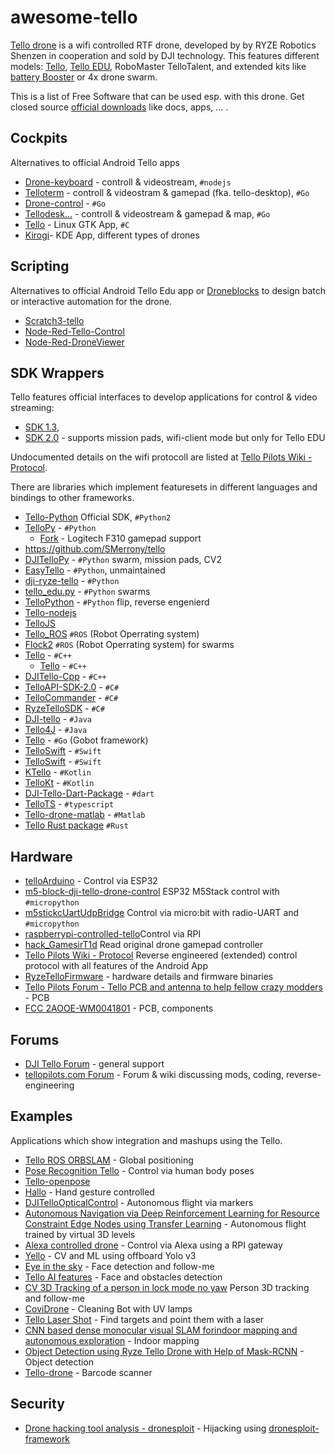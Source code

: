 # awesome-tello

[Tello drone](https://www.wikidata.org/wiki/Q105554279) is a wifi controlled RTF drone, developed by  by RYZE Robotics Shenzen in cooperation and sold by DJI technology. This features different models: [Tello](https://www.ryzerobotics.com/en/tello), [Tello EDU](https://www.ryzerobotics.com/en/tello-edu), RoboMaster TelloTalent, and extended kits like [battery Booster](https://m.dji.com/de/product/tello?vid=45701) or 4x drone swarm.

This is a list of Free Software that can be used esp. with this drone. Get closed source [official downloads](https://www.ryzerobotics.com/de/tello/downloads) like docs, apps, ... .

## Cockpits

Alternatives to official Android Tello apps

* [Drone-keyboard](https://github.com/dnomak/drone-keyboard) - controll & videostream, `#nodejs`
* [Telloterm](https://github.com/SMerrony/telloterm) - controll & videostram & gamepad (fka. tello-desktop), `#Go`
* [Drone-control](https://github.com/socketbind/drone-control/) - `#Go`
* [Tellodesk…](https://github.com/SMerrony/tellodesk) - controll & videostream & gamepad & map, `#Go`
* [Tello](https://tellopilots.com/threads/new-app-for-linux.5692/) - Linux GTK App, `#C`
* [Kirogi](https://invent.kde.org/utilities/kirogi/)- KDE App, different types of drones

## Scripting

Alternatives to official Android Tello Edu app or [Droneblocks](https://www.droneblocks.io/) to design batch or interactive automation for the drone.

* [Scratch3-tello](https://github.com/kebhr/scratch3-tello)
* [Node-Red-Tello-Control](https://github.com/johnwalicki/Node-RED-Tello-Control)
* [Node-Red-DroneViewer](https://github.com/johnwalicki/Node-RED-DroneViewer)

## SDK Wrappers

Tello features official interfaces to develop applications for control & video streaming:

* [SDK 1.3](https://terra-1-g.djicdn.com/2d4dce68897a46b19fc717f3576b7c6a/Tello%20%E7%BC%96%E7%A8%8B%E7%9B%B8%E5%85%B3/For%20Tello/Tello%20SDK%20Documentation%20EN_1.3_1122.pdf),
* [SDK 2.0](https://dl-cdn.ryzerobotics.com/downloads/Tello/Tello%20SDK%202.0%20User%20Guide.pdf) - supports mission pads, wifi-client mode but only for Tello EDU

Undocumented details on the wifi protocoll are listed at [Tello Pilots Wiki - Protocol](https://tellopilots.com/wiki/protocol/).

There are libraries which implement featuresets in different languages and bindings to other frameworks.

* [Tello-Python](https://github.com/dji-sdk/Tello-Python) Official SDK, `#Python2`
* [TelloPy](https://github.com/hanyazou/TelloPy) - `#Python`
    * [Fork](https://github.com/shortstheory/TelloPy/tree/F310/tellopy) - Logitech F310 gamepad support
* https://github.com/SMerrony/tello
* [DJITelloPy](https://github.com/damiafuentes/DJITelloPy) - `#Python` swarm, mission pads, CV2
* [EasyTello](https://github.com/Virodroid/easyTello) - `#Python`, unmaintained
* [dji-ryze-tello](https://github.com/m6c7l/dji-ryze-tello) - `#Python`
* [tello_edu.py](https://github.com/tariq86/tello_edu.py) - `#Python` swarms
* [TelloPython](https://github.com/jaqxues/TelloPython) - `#Python` flip, reverse engenierd
* [Tello-nodejs](https://github.com/jsolderitsch/tello-nodejs)
* [TelloJS](https://github.com/kanekotic/tellojs)
* [Tello_ROS](https://github.com/clydemcqueen/tello_ros) `#ROS` (Robot Operrating system)
* [Flock2](https://github.com/clydemcqueen/flock2) `#ROS` (Robot Operrating system) for swarms
* [Tello](https://github.com/vss2sn/tello) - `#C++`
    * [Tello](https://github.com/LucaRitz/tello) - `#C++`
* [DJITello-Cpp](https://github.com/shalinirago/DJITello-Cpp) - `#C++`
* [TelloAPI-SDK-2.0](https://github.com/marklauter/TelloAPI-SDK-2.0) - `#C#`
* [TelloCommander](https://github.com/davewalker5/TelloCommander) - `#C#`
* [RyzeTelloSDK](https://github.com/Eloncase/RyzeTelloSDK) - `#C#`
* [DJI-tello](https://github.com/grofattila/dji-tello) - `#Java`
* [Tello4J](https://github.com/FriwiDev/Tello4J) - `#Java`
* [Tello](https://github.com/muety/tello) - `#Go` (Gobot framework)
* [TelloSwift](https://github.com/liuxuan30/TelloSwift) - `#Swift`
* [TelloSwift](https://github.com/tranchis/TelloSwift) - `#Swift`
* [KTello](https://github.com/ivanocj/ktello) - `#Kotlin`
* [TelloKt](https://github.com/JakeJMattson/TelloKt) - `#Kotlin`
* [DJI-Tello-Dart-Package](https://github.com/mateustoin/DJI-Tello-Dart-Package) - `#dart`
* [TelloTS](https://github.com/siokas/tellots) - `#typescript`
* [Tello-drone-matlab](https://ww2.mathworks.cn/hardware-support/tello-drone-matlab.html) - `#Matlab`
* [Tello Rust package](https://docs.rs/tello/0.3.0/tello/) `#Rust`


## Hardware

* [telloArduino](https://github.com/akshayvernekar/telloArduino) - Control via ESP32
* [m5-block-dji-tello-drone-control](https://www.hackster.io/gperrella/m5-block-dji-tello-drone-control-c2646f) ESP32 M5Stack control with `#micropython`
* [m5stickcUartUdpBridge](https://github.com/EiichiroIto/m5stickcUartUdpBridge) Control via micro:bit with radio-UART and `#micropython`
* [raspberrypi-controlled-tello](https://github.com/erviveksoni/raspberrypi-controlled-tello )Control via RPI
* [hack_GamesirT1d](https://github.com/Diallomm/hack_GamesirT1d) Read original drone gamepad controller
* [Tello Pilots Wiki - Protocol](https://tellopilots.com/wiki/protocol/) Reverse engineered (extended) control protocol with all features of the Android App
* [RyzeTelloFirmware](https://github.com/MrJabu/RyzeTelloFirmware) - hardware details and firmware binaries
* [Tello Pilots Forum - Tello PCB and antenna to help fellow crazy modders](https://tellopilots.com/threads/tello-pcb-and-antenna-reference-to-help-fellow-crazy-modders.2985/) - PCB
* [FCC 2AOOE-WM0041801](https://fccid.io/2AOOE-WM0041801/Internal-Photos/Internal-Photos-3731020) - PCB, components

## Forums

* [DJI Tello Forum](https://forum.dji.com/forum-127-1.html) - general support
* [tellopilots.com Forum](https://tellopilots.com) - Forum & wiki discussing mods, coding, reverse-engineering

## Examples

Applications which show integration and mashups using the Tello.

* [Tello ROS ORBSLAM](https://github.com/tau-adl/Tello_ROS_ORBSLAM) - Global positioning
* [Pose Recognition Tello](https://github.com/houdinisparks/pose_recognition_tello) - Control via human body poses
* [Tello-openpose](https://github.com/geaxgx/tello-openpose)
* [Hallo](https://github.com/GalBrandwine/HalloPy) - Hand gesture controlled
* [DJITelloOpticalControl](https://github.com/TamasSzepessy/DJITelloOpticalControl) - Autonomous flight via markers
* [Autonomous Navigation via Deep Reinforcement Learning for Resource Constraint Edge Nodes using Transfer Learning](https://arxiv.org/pdf/1910.05547.pdf) - Autonomous flight trained by virtual 3D levels
* [Alexa controlled drone](https://github.com/erviveksoni/alexa-controlled-drone) - Control via Alexa using a RPI gateway
* [Yello](https://github.com/adriacabeza/Yello) - CV and ML using offboard Yolo v3
* [Eye in the sky](https://github.com/sushansapaliga/Eye-In-The-Sky) - Face detection and follow-me
* [Tello AI features](https://github.com/carlo98/tello-ai-features) - Face and obstacles detection
* [CV 3D Tracking of a person in lock mode no yaw](https://tellopilots.com/threads/computer-vision-3d-tracking-of-a-person-in-lock-mode-no-yaw.4330/) Person 3D tracking and follow-me
* [CoviDrone](https://github.com/altaga/CoviDrone) - Cleaning Bot with UV lamps
* [Tello Laser Shot](https://github.com/Keleas/Tello_Laser_Shot) - Find targets and point them with a laser
* [CNN based dense monocular visual SLAM forindoor mapping and autonomous exploration](http://essay.utwente.nl/81420/1/__ad.utwente.nl_Org_BA_Bibliotheek_Documentfiles_Afstudeerverslagen_Nieuw_Master%20Thesis%20Anne%20Steenbeek.pdf) - Indoor mapping
* [Object Detection using Ryze Tello Drone with Help of Mask-RCNN](https://www.researchgate.net/publication/340887697_Object_Detection_using_Ryze_Tello_Drone_with_Help_of_Mask-RCNN) - Object detection
* [Tello-drone](https://github.com/yushulx/tello-drone) - Barcode scanner

## Security

* [Drone hacking tool analysis - dronesploit](https://dronesec.com/blogs/articles/drone-hacking-tool-analysis-dronesploit) - Hijacking using [dronesploit-framework](https://github.com/dhondta/dronesploit)

